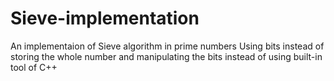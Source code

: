 # Sieve-implementation
An implementaion of Sieve algorithm in prime numbers 
Using bits instead of storing the whole number and manipulating the bits instead of using built-in tool of C++
